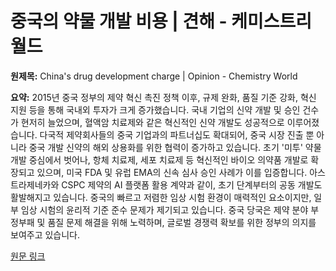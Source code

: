 # 중국의 약물 개발 비용 | 견해 - 케미스트리 월드

**원제목:** China's drug development charge | Opinion - Chemistry World

**요약:** 2015년 중국 정부의 제약 혁신 촉진 정책 이후, 규제 완화, 품질 기준 강화, 혁신 지원 등을 통해 국내외 투자가 크게 증가했습니다.  국내 기업의 신약 개발 및 승인 건수가 현저히 늘었으며, 혈액암 치료제와 같은 혁신적인 신약 개발도 성공적으로 이루어졌습니다.  다국적 제약회사들의 중국 기업과의 파트너십도 확대되어, 중국 시장 진출 뿐 아니라 중국 개발 신약의 해외 상용화를 위한 협력이 증가하고 있습니다.  초기 '미투' 약물 개발 중심에서 벗어나, 항체 치료제, 세포 치료제 등 혁신적인 바이오 의약품 개발로 확장되고 있으며, 미국 FDA 및 유럽 EMA의 신속 심사 승인 사례가 이를 입증합니다.  아스트라제네카와 CSPC 제약의 AI 플랫폼 활용 계약과 같이, 초기 단계부터의 공동 개발도 활발해지고 있습니다.  중국의 빠르고 저렴한 임상 시험 환경이 매력적인 요소이지만, 일부 임상 시험의 윤리적 기준 준수 문제가 제기되고 있습니다.  중국 당국은 제약 분야 부정부패 및 품질 문제 해결을 위해 노력하며, 글로벌 경쟁력 확보를 위한 정부의 의지를 보여주고 있습니다.

[원문 링크](https://www.chemistryworld.com/opinion/chinas-drug-development-charge/4021896.article)
